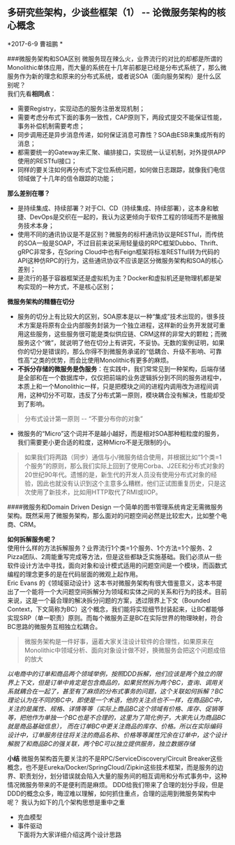 多研究些架构，少谈些框架（1） -- 论微服务架构的核心概念
--------
*2017-6-9 曹祖鹏 *

###微服务架构和SOA区别
微服务现在辣么火，业界流行的对比的却都是所谓的Monolithic单体应用，而大量的系统在十几年前都是已经是分布式系统了，那么微服务作为新的理念和原来的分布式系统，或者说SOA（面向服务架构）是什么区别呢？    
我们先看**相同点**：
- 需要Registry，实现动态的服务注册发现机制；
- 需要考虑分布式下面的事务一致性，CAP原则下，两段式提交不能保证性能，事务补偿机制需要考虑；
- 同步调用还是异步消息传递，如何保证消息可靠性？SOA由ESB来集成所有的消息；
- 都需要统一的Gateway来汇聚、编排接口，实现统一认证机制，对外提供APP使用的RESTful接口；
- 同样的要关注如何再分布式下定位系统问题，如何做日志跟踪，就像我们电信领域做了十几年的信令跟踪的功能；

**那么差别在哪？**

- 是持续集成、持续部署？对于CI、CD（持续集成、持续部署），这本身和敏捷、DevOps是交织在一起的，我认为这更倾向于软件工程的领域而不是微服务技术本身；
- 使用不同的通讯协议是不是区别？微服务的标杆通讯协议是RESTful，而传统的SOA一般是SOAP，不过目前来说采用轻量级的RPC框架Dubbo、Thrift、gRPC非常多，在Spring Cloud中也有Feign框架将标准RESTful转为代码的API这种仿RPC的行为，这些通讯协议不应该是区分微服务架构和SOA的核心差别；
- 是流行的基于容器框架还是虚拟机为主？Docker和虚拟机还是物理机都是架构实现的一种方式，不是核心区别；

**微服务架构的精髓在切分**
- 服务的切分上有比较大的区别，SOA原本是以一种“集成”技术出现的，很多技术方案是将原有企业内部服务封装为一个独立进程，这样新的业务开发就可重用这些服务，这些服务很可能是类似供应链、CRM这样的非常大的颗粒；而微服务这个“微”，就说明了他在切分上有讲究，不妥协。无数的案例证明，如果你的切分是错误的，那么你得不到微服务承诺的“低耦合、升级不影响、可靠性高”之类的优势，而会比使用Monolithic有更多的麻烦。
- **不拆分存储的微服务是伪服务**：在实践中，我们常常见到一种架构，后端存储是全部和在一个数据库中，仅仅把前端的业务逻辑拆分到不同的服务进程中，本质上和一个Monolithic一样，只是把模块之间的进程内调用改为进程间调用，这种切分不可取，违反了分布式第一原则，模块耦合没有解决，性能却受到了影响。
> 分布式设计第一原则 -- “不要分布你的对象”    

- 微服务的“Micro”这个词并不是越小越好，而是相对SOA那种粗粒度的服务，我们需要更小更合适的粒度，这种Micro不是无限制的小。
> 如果我们将两路（同步）通信与小/微服务结合使用，并根据比如“1个类=1个服务”的原则，那么我们实际上回到了使用Corba、J2EE和分布式对象的20世纪90年代。遗憾的是，新生代的开发人员没有使用分布式对象的经验，因此也就没有认识到这个主意多么糟糕，他们正试图重复历史，只是这次使用了新技术，比如用HTTP取代了RMI或IIOP。    


####微服务和Domain Driven Design
一个简单的图书管理系统肯定无需微服务架构。既然采用了微服务架构，那么面对的问题空间必然是比较宏大，比如整个电商、CRM。
   
**如何拆解服务呢？**    
使用什么样的方法拆解服务？业界流行1个类=1个服务、1个方法=1个服务、2 Pizza团队、2周能重写完成等方法，但是这些都缺乏实施基础。我们必须从一些软件设计方法中寻找，面向对象和设计模式适用的问题空间是一个模块，而函数式编程的理念更多的是在代码层面的微观上起作用。     
Eric Evans 的《领域驱动设计》这本书对微服务架构有很大借鉴意义，这本书提出了一个能将一个大问题空间拆解分为领域和实体之间的关系和行为的技术。目前来说，这是一个最合理的解决拆分问题的方案，透过限界上下文（Bounded Context，下文简称为BC）这个概念，我们能将实现细节封装起来，让BC都能够实现SRP（单一职责）原则。而每个微服务正是BC在实际世界的物理映射，符合BC思路的微服务互相独立松耦合。

> 微服务架构是一件好事，逼着大家关注设计软件的合理性，如果原来在Monolithic中领域分析、面向对象设计做不好，换微服务会把这个问题成倍的放大

*以电商中的订单和商品两个领域举例，按照DDD拆解，他们应该是两个独立的限界上下文，但是订单中肯定是包含商品的，如果贸然拆为两个BC，查询、调用关系就耦合在一起了，甚至有了麻烦的分布式事务的问题，这个关联如何拆解？BC理论认为在不同的BC中，即使是一个术语，他的关注点也不一样，在商品BC中，关注的是属性、规格、详情等等（实际上商品BC这个领域有价格、库存、促销等等，把他作为单独一个BC也是不合理的，这里为了简化例子，大家先认为商品BC就是商品基础信息）， 而在订单BC中更关注商品的库存、价格。所以在实际编码设计中，订单服务往往将关注的商品名称、价格等等属性冗余在订单中，这个设计解脱了和商品BC的强关联，两个BC可以独立提供服务，独立数据存储*

**小结**
微服务架构首先要关注的不是RPC/ServiceDiscovery/Circuit Breaker这些概念，也不是Eureka/Docker/SpringCloud/Zipkin这些技术框架，而是服务的边界、职责划分，划分错误就会陷入大量的服务间的相互调用和分布式事务中，这种情况微服务带来的不是便利而是麻烦。
DDD给我们带来了合理的划分手段，但是DDD的概念众多，晦涩难以理解，如何抓住重点，合理的运用到微服务架构中呢？
我认为如下的几个架构思想是重中之重
- 充血模型
- 事件驱动    
下面将为大家详细介绍这两个设计思路



